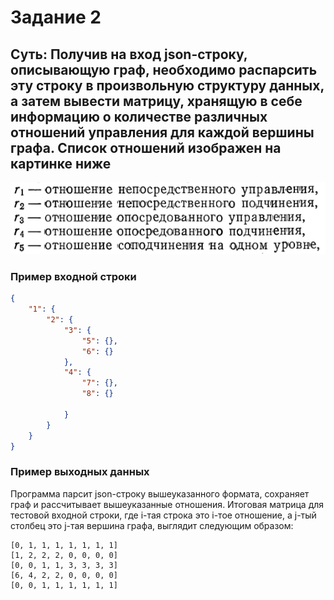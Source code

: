 # Задание 2

## Суть: Получив на вход json-строку, описывающую граф, необходимо распарсить эту строку в произвольную структуру данных, а затем вывести матрицу, хранящую в себе информацию о количестве различных отношений управления для каждой вершины графа. Список отношений изображен на картинке ниже

!["Relations"](./relations.jpg "Relations")

### Пример входной строки
```json
{
    "1": {
        "2": {
            "3": {
                "5": {},
                "6": {}
            },
            "4": {
                "7": {},
                "8": {}

            }
        }
    }
}
```

### Пример выходных данных

Программа парсит json-строку вышеуказанного формата, сохраняет граф и рассчитывает вышеуказанные отношения. Итоговая матрица для тестовой входной строки, где i-тая строка это i-тое отношение, а j-тый столбец это j-тая вершина графа, выглядит следующим образом:

```
[0, 1, 1, 1, 1, 1, 1, 1]
[1, 2, 2, 2, 0, 0, 0, 0]
[0, 0, 1, 1, 3, 3, 3, 3]
[6, 4, 2, 2, 0, 0, 0, 0]
[0, 0, 1, 1, 1, 1, 1, 1]
```